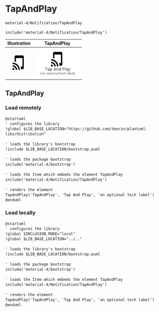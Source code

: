 # TapAndPlay


```text
material-4/Notification/TapAndPlay
```

```text
include('material-4/Notification/TapAndPlay')
```



| Illustration | TapAndPlay |
| :---: | :---: |
| ![illustration for Illustration](../../material-4/Notification/TapAndPlay.png) | ![illustration for TapAndPlay](../../material-4/Notification/TapAndPlay.Local.png) |




## TapAndPlay

### Load remotely
```plantuml
@startuml
' configures the library
!global $LIB_BASE_LOCATION="https://github.com/tmorin/plantuml-libs/distribution"

' loads the library's bootstrap
!include $LIB_BASE_LOCATION/bootstrap.puml

' loads the package bootstrap
include('material-4/bootstrap')

' loads the Item which embeds the element TapAndPlay
include('material-4/Notification/TapAndPlay')

' renders the element
TapAndPlay('TapAndPlay', 'Tap And Play', 'an optional tech label')
@enduml
```

### Load locally
```plantuml
@startuml
' configures the library
!global $INCLUSION_MODE="local"
!global $LIB_BASE_LOCATION="../.."

' loads the library's bootstrap
!include $LIB_BASE_LOCATION/bootstrap.puml

' loads the package bootstrap
include('material-4/bootstrap')

' loads the Item which embeds the element TapAndPlay
include('material-4/Notification/TapAndPlay')

' renders the element
TapAndPlay('TapAndPlay', 'Tap And Play', 'an optional tech label')
@enduml
```


